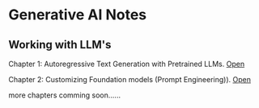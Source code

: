 # Generative AI Notes
## Working with LLM's

Chapter 1: Autoregressive Text Generation with Pretrained LLMs. [Open](https://github.com/Gauravsiwal/Generative-AI-Notes/blob/main/Text%20Generation%20using%20LLM.ipynb)

Chapter 2: Customizing Foundation models (Prompt Engineering)). [Open](https://github.com/Gauravsiwal/Generative-AI-Notes/blob/main/Customizing%20Foundation%20models%20(Prompt%20Engineering).ipynb)

more chapters comming soon......
